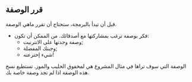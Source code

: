 ## قرر الوصفة

قبل أن تيدأ بالبرمجة، ستحتاج أن تقرر ماهي الوصفة.

+ فكر بوصفة ترغب بمشاركتها مع أصدقائك. من الممكن أن تكون: 
    + وصفة وجدتها على الانترنيت;
    + وجبتك المفضلة;
    + شيء إخترعته!

الوصفة التي سوف تراها في مثال المشروع هي لمخفوق الحليب والموز. تستطيع نسخ هذه الوصفة اذا لم تجد وصفة خاصة بك.